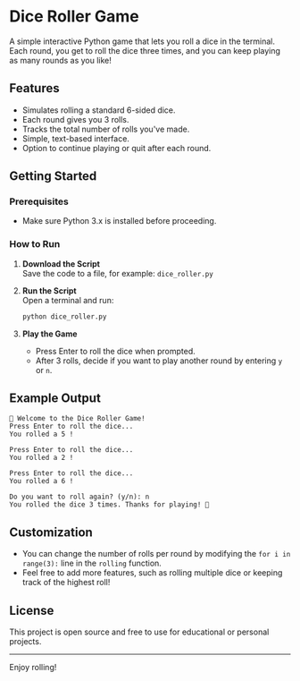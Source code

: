 # Dice Roller Game

A simple interactive Python game that lets you roll a dice in the terminal. Each round, you get to roll the dice three times, and you can keep playing as many rounds as you like!

## Features

- Simulates rolling a standard 6-sided dice.
- Each round gives you 3 rolls.
- Tracks the total number of rolls you've made.
- Simple, text-based interface.
- Option to continue playing or quit after each round.

## Getting Started

### Prerequisites

- Make sure Python 3.x is installed before proceeding.

### How to Run

1. **Download the Script**  
   Save the code to a file, for example: `dice_roller.py`

2. **Run the Script**  
   Open a terminal and run:
   ```bash
   python dice_roller.py
   ```

3. **Play the Game**  
   - Press Enter to roll the dice when prompted.
   - After 3 rolls, decide if you want to play another round by entering `y` or `n`.

## Example Output

```
🎲 Welcome to the Dice Roller Game!
Press Enter to roll the dice...
You rolled a 5 !

Press Enter to roll the dice...
You rolled a 2 !

Press Enter to roll the dice...
You rolled a 6 !

Do you want to roll again? (y/n): n
You rolled the dice 3 times. Thanks for playing! 🎉
```

## Customization

- You can change the number of rolls per round by modifying the `for i in range(3):` line in the `rolling` function.
- Feel free to add more features, such as rolling multiple dice or keeping track of the highest roll!

## License

This project is open source and free to use for educational or personal projects.

---

Enjoy rolling!
